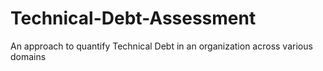 # Technical-Debt-Assessment
An approach to quantify Technical Debt in an organization across various domains
